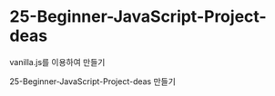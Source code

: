 # 25-Beginner-JavaScript-Project-deas

vanilla.js를 이용하여 만들기



 25-Beginner-JavaScript-Project-deas 만들기 
